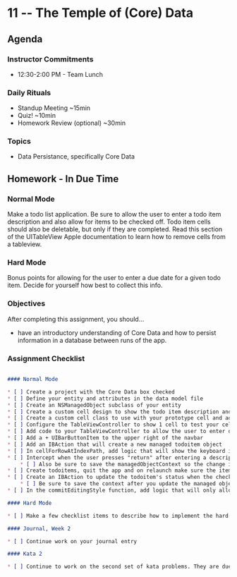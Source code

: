 # 11 -- The Temple of (Core) Data

## Agenda

### Instructor Commitments

* 12:30-2:00 PM - Team Lunch

### Daily Rituals

* Standup Meeting ~15min
* Quiz! ~10min
* Homework Review (optional) ~30min

### Topics

* Data Persistance, specifically Core Data

## Homework - In Due Time

### Normal Mode

Make a todo list application. Be sure to allow the user to enter a todo item description and also allow for items to be checked off. Todo item cells should also be deletable, but only if they are completed. Read this section of the UITableView Apple documentation to learn how to remove cells from a tableview.

### Hard Mode

Bonus points for allowing for the user to enter a due date for a given todo item. Decide for yourself how best to collect this info.

### Objectives

After completing this assignment, you should…

* have an introductory understanding of Core Data and how to persist information in a database between runs of the app.

### Assignment Checklist
```markdown

#### Normal Mode

* [ ] Create a project with the Core Data box checked
* [ ] Define your entity and attributes in the data model file
* [ ] Create an NSManagedObject subclass of your entity
* [ ] Create a custom cell design to show the todo item description and checkbox
* [ ] Create a custom cell class to use with your prototype cell and add IBOutlets for your cell's subviews
* [ ] Configure the TableViewController to show 1 cell to test your cell's design
* [ ] Add code to your TableViewController to allow the user to enter data in the UITextField and hide the keyboard when they press enter
* [ ] Add a + UIBarButtonItem to the upper right of the navbar
* [ ] Add an IBAction that will create a new managed todoitem object
* [ ] In cellForRowAtIndexPath, add logic that will show the keyboard if the todoitem's description is empty
* [ ] Intercept when the user presses "return" after entering a description and update the todoitem managed object
	* [ ] Also be sure to save the managedObjectContext so the change is written to disk
* [ ] Create todoitems, quit the app and on relaunch make sure the items return
* [ ] Create an IBAction to update the todoitem's status when the checkbox is tapped
	* [ ] Be sure to save the context after you update the managed object
* [ ] In the commitEditingStyle function, add logic that will only allow the cell to be deleted if the todoitem has been checked off. Consult the item's completed Boolean.

#### Hard Mode

* [ ] Make a few checklist items to describe how to implement the hard mode

#### Journal, Week 2

* [ ] Continue work on your journal entry

#### Kata 2

* [ ] Continue to work on the second set of kata problems. They are due on Wednesday.
```